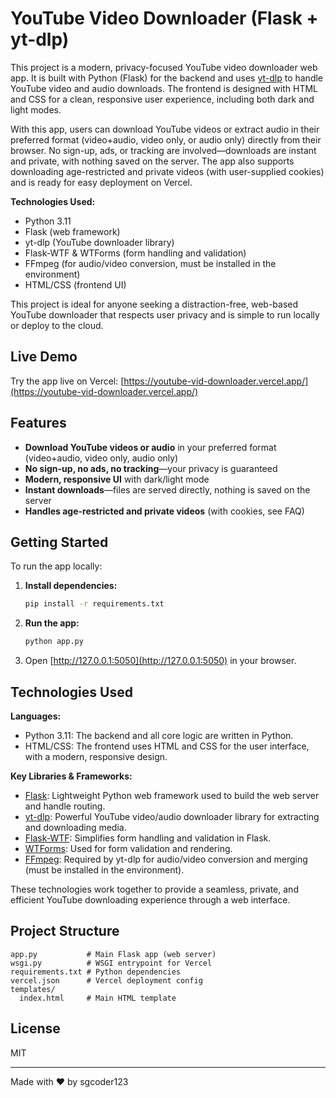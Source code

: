 # YouTube Video Downloader (Flask + yt-dlp)

This project is a modern, privacy-focused YouTube video downloader web app. It is built with Python (Flask) for the backend and uses [yt-dlp](https://github.com/yt-dlp/yt-dlp) to handle YouTube video and audio downloads. The frontend is designed with HTML and CSS for a clean, responsive user experience, including both dark and light modes.

With this app, users can download YouTube videos or extract audio in their preferred format (video+audio, video only, or audio only) directly from their browser. No sign-up, ads, or tracking are involved—downloads are instant and private, with nothing saved on the server. The app also supports downloading age-restricted and private videos (with user-supplied cookies) and is ready for easy deployment on Vercel.

**Technologies Used:**
- Python 3.11
- Flask (web framework)
- yt-dlp (YouTube downloader library)
- Flask-WTF & WTForms (form handling and validation)
- FFmpeg (for audio/video conversion, must be installed in the environment)
- HTML/CSS (frontend UI)

This project is ideal for anyone seeking a distraction-free, web-based YouTube downloader that respects user privacy and is simple to run locally or deploy to the cloud.

## Live Demo

Try the app live on Vercel: [https://youtube-vid-downloader.vercel.app/](https://youtube-vid-downloader.vercel.app/)

## Features
- **Download YouTube videos or audio** in your preferred format (video+audio, video only, audio only)
- **No sign-up, no ads, no tracking**—your privacy is guaranteed
- **Modern, responsive UI** with dark/light mode
- **Instant downloads**—files are served directly, nothing is saved on the server
- **Handles age-restricted and private videos** (with cookies, see FAQ)

## Getting Started

To run the app locally:
1. **Install dependencies:**
   ```bash
   pip install -r requirements.txt
   ```
2. **Run the app:**
   ```bash
   python app.py
   ```
3. Open [http://127.0.0.1:5050](http://127.0.0.1:5050) in your browser.

## Technologies Used

**Languages:**
- Python 3.11: The backend and all core logic are written in Python.
- HTML/CSS: The frontend uses HTML and CSS for the user interface, with a modern, responsive design.

**Key Libraries & Frameworks:**
- [Flask](https://flask.palletsprojects.com/): Lightweight Python web framework used to build the web server and handle routing.
- [yt-dlp](https://github.com/yt-dlp/yt-dlp): Powerful YouTube video/audio downloader library for extracting and downloading media.
- [Flask-WTF](https://flask-wtf.readthedocs.io/): Simplifies form handling and validation in Flask.
- [WTForms](https://wtforms.readthedocs.io/): Used for form validation and rendering.
- [FFmpeg](https://ffmpeg.org/): Required by yt-dlp for audio/video conversion and merging (must be installed in the environment).

These technologies work together to provide a seamless, private, and efficient YouTube downloading experience through a web interface.

## Project Structure
```
app.py           # Main Flask app (web server)
wsgi.py          # WSGI entrypoint for Vercel
requirements.txt # Python dependencies
vercel.json      # Vercel deployment config
templates/
  index.html     # Main HTML template
```

## License
MIT

---
Made with ❤️ by sgcoder123
